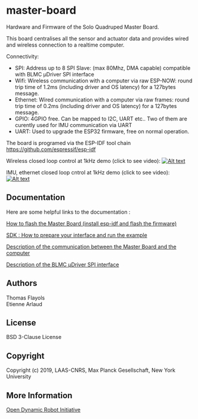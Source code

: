 # master-board
Hardware and Firmware of the Solo Quadruped Master Board. 

This board centralises all the sensor and actuator data and provides wired and wireless connection to a realtime computer.

Connectivity:

* SPI: Address up to 8 SPI Slave: (max 80Mhz, DMA capable) compatible with BLMC µDriver SPI interface
* Wifi: Wireless communication with a computer via raw ESP-NOW: round trip time of 1.2ms (including driver and OS latency) for a 127bytes message.
* Ethernet: Wired communication with a computer via raw frames: round trip time of 0.2ms (including driver and OS latency) for a 127bytes message.
* GPIO: 4GPIO free. Can be mapped to I2C, UART etc.. Two of them are curently used for IMU communication via UART
* UART: Used to upgrade the ESP32 firmware, free on normal operation.

The board is programed via the ESP-IDF tool chain https://github.com/espressif/esp-idf

Wireless closed loop control at 1kHz demo (click to see video):
[![Alt text](https://img.youtube.com/vi/kEtmWzfE4aw/0.jpg)](https://www.youtube.com/watch?v=kEtmWzfE4aw)

IMU, ethernet closed loop cntrol at 1kHz demo (click to see video):
[![Alt text](https://img.youtube.com/vi/TaonDmPJcGE/0.jpg)](https://www.youtube.com/watch?v=TaonDmPJcGE)


Documentation
-------------
Here are some helpful links to the documentation :

[How to flash the Master Board (install esp-idf and flash the firmware)]( https://github.com/open-dynamic-robot-initiative/master-board/tree/master/firmware/README.md )

[SDK : How to prepare your interface and run the example](https://github.com/open-dynamic-robot-initiative/master-board/tree/master/sdk/master_board_sdk/README.md ) 

[Description of the communication between the Master Board and the computer]( https://github.com/open-dynamic-robot-initiative/master-board/tree/masterdocumentation/masterboard_communication.md )

[Description of the BLMC µDriver SPI interface]( https://github.com/open-dynamic-robot-initiative/master-board/tree/masterdocumentation/BLMC_µDriver_SPI_interface.md )


Authors
--------
Thomas Flayols  
Etienne Arlaud

License
-------
BSD 3-Clause License

Copyright
-----------
Copyright (c) 2019, LAAS-CNRS, Max Planck Gesellschaft, New York University

More Information
----------------
[Open Dynamic Robot Initiative](https://open-dynamic-robot-initiative.github.io)  

